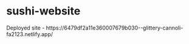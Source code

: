 # sushi-website
<p> Deployed site - https://6479df2a11e360007679b030--glittery-cannoli-fa2123.netlify.app/</p>
